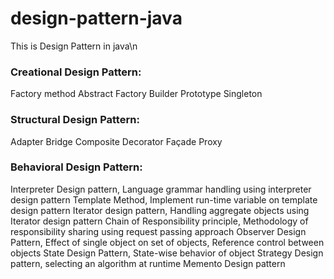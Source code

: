 # design-pattern-java

This is Design Pattern in java\n

### Creational Design Pattern:

Factory method
Abstract Factory
Builder
Prototype
Singleton



### Structural Design Pattern:

Adapter
Bridge
Composite
Decorator
Façade
Proxy


### Behavioral Design Pattern:
Interpreter Design pattern, Language grammar handling using interpreter design pattern
Template Method, Implement run-time variable on template design pattern
Iterator design pattern, Handling aggregate objects using Iterator design pattern
Chain of Responsibility principle, Methodology of responsibility sharing using request passing approach
Observer Design Pattern, Effect of single object on set of objects, Reference control between objects
State Design Pattern, State-wise behavior of object
Strategy Design pattern, selecting an algorithm at runtime
Memento Design pattern 